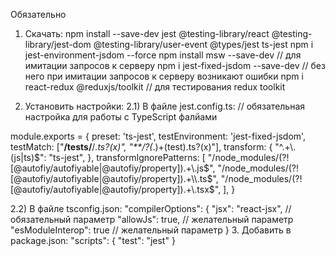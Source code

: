 Обязательно

1. Скачать:
   npm install --save-dev jest @testing-library/react @testing-library/jest-dom @testing-library/user-event @types/jest ts-jest
   npm i jest-environment-jsdom --force
   npm install msw --save-dev // для имитации запросов к серверу
   npm i jest-fixed-jsdom --save-dev // без него при имитации запросов к серверу возникают ошибки
   npm i react-redux @reduxjs/toolkit // для тестирования redux toolkit


2. Установить настройки:
   2.1) В файле jest.config.ts:
   // обязательная настройка для работы с TypeScript фалйами

module.exports = {
    preset: 'ts-jest',
    testEnvironment: 'jest-fixed-jsdom',
    testMatch: ["**/__tests__/**/*.ts?(x)", "**/?(*.)+(test).ts?(x)"],
    transform: {
        "^.+\\.(js|ts)$": "ts-jest",
    },
    transformIgnorePatterns: [
        "/node_modules/(?![@autofiy/autofiyable|@autofiy/property]).+\\.js$",
        "/node_modules/(?![@autofiy/autofiyable|@autofiy/property]).+\\.ts$",
        "/node_modules/(?![@autofiy/autofiyable|@autofiy/property]).+\\.tsx$",
    ],
}

   2.2) В файле tsconfig.json:
   "compilerOptions": {
       "jsx": "react-jsx", // обязательный параметр
       "allowJs": true, // желательный параметр
       "esModuleInterop": true // желательный параметр
   }
3. Добавить в package.json:
"scripts": {
    "test": "jest"
}
